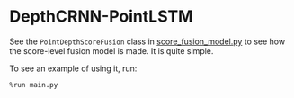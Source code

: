 # DepthCRNN-PointLSTM

See the `PointDepthScoreFusion` class in [score_fusion_model.py](./score_fusion_model.py) to see how the score-level fusion model is made. It is quite simple.

To see an example of using it, run:

```
%run main.py
```
